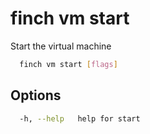 # finch vm start

Start the virtual machine

```bash
  finch vm start [flags]
```

## Options

```bash
  -h, --help   help for start
```
